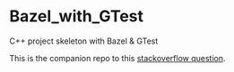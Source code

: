 # Bazel_with_GTest
C++ project skeleton with Bazel &amp; GTest

This is the companion repo to this [stackoverflow question](https://stackoverflow.com/questions/45814669/c-project-with-bazel-and-gtest/45814670#45814670).